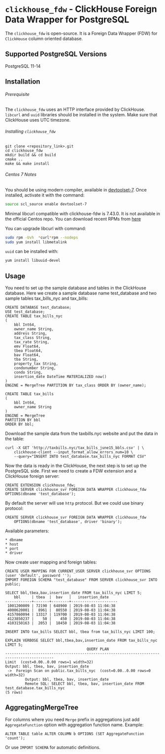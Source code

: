 `clickhouse_fdw` - ClickHouse Foreign Data Wrapper for PostgreSQL
=================================================================

The `clickhouse_fdw` is open-source. It is a Foreign Data Wrapper (FDW) for `ClickHouse` column oriented database.

Supported PostgreSQL Versions
------------------------------

PostgreSQL 11-14

Installation
----------------

###### Prerequisite

The `clickhouse_fdw` uses an HTTP interface provided by ClickHouse. `libcurl` and
`uuid` libraries should be installed in the system. Make sure that ClickHouse
uses UTC timezone.

###### Installing `clickhouse_fdw`

```
git clone <repository_link>.git
cd clickhouse_fdw
mkdir build && cd build
cmake ..
make && make install
```

###### Centos 7 Notes

You should be using modern compiler, available in [devtoolset-7](https://www.softwarecollections.org/en/scls/rhscl/devtoolset-7/). Once installed, activate it with the command:

```sh
source scl_source enable devtoolset-7
```

Minimal libcurl compatible with clickhouse-fdw is 7.43.0. It is not available in the official Centos repo. You can download recent RPMs from [here](https://cbs.centos.org/koji/buildinfo?buildID=1408)

You can upgrade libcurl with command:

```sh
sudo rpm -Uvh  *curl*rpm --nodeps
sudo yum install libmetalink
```

`uuid` can be installed with:

```sh
yum install libuuid-devel
```

Usage
-----

You need to set up the sample database and tables in the ClickHouse database.
Here we create a sample database name test_database and two sample tables
tax_bills_nyc and tax_bills:

    CREATE DATABASE test_database;
    USE test_database;
    CREATE TABLE tax_bills_nyc
    (
        bbl Int64,
        owner_name String,
        address String,
        tax_class String,
        tax_rate String,
        emv Float64,
        tbea Float64,
        bav Float64,
        tba String,
        property_tax String,
        condonumber String,
        condo String,
        insertion_date DateTime MATERIALIZED now()
    )
    ENGINE = MergeTree PARTITION BY tax_class ORDER BY (owner_name);

    CREATE TABLE tax_bills
    (
        bbl Int64,
        owner_name String
    )
    ENGINE = MergeTree
    PARTITION BY bbl
    ORDER BY bbl;

Download the sample data from the taxbills.nyc website and put the data in the table:

    curl -X GET 'http://taxbills.nyc/tax_bills_june15_bbls.csv' | \
		clickhouse-client --input_format_allow_errors_num=10 \
		--query="INSERT INTO test_database.tax_bills_nyc FORMAT CSV"

Now the data is ready in the ClickHouse, the next step is to set up the PostgreSQL side.
First we need to create a FDW extension and a ClickHouse foreign server:

    CREATE EXTENSION clickhouse_fdw;
    CREATE SERVER clickhouse_svr FOREIGN DATA WRAPPER clickhouse_fdw OPTIONS(dbname 'test_database');

By default the server will use `http` protocol. But we could use binary protocol:

    CREATE SERVER clickhouse_svr FOREIGN DATA WRAPPER clickhouse_fdw
		OPTIONS(dbname 'test_database', driver 'binary');

Available parameters:

	* dbname
	* host
	* port
	* driver

Now create user mapping and foreign tables:

    CREATE USER MAPPING FOR CURRENT_USER SERVER clickhouse_svr OPTIONS (user 'default', password '');
    IMPORT FOREIGN SCHEMA "test_database" FROM SERVER clickhouse_svr INTO public;

	SELECT bbl,tbea,bav,insertion_date FROM tax_bills_nyc LIMIT 5;
        bbl     | tbea  |  bav   |   insertion_date
	------------+-------+--------+---------------------
     1001200009 | 72190 | 648900 | 2019-08-03 11:04:38
     4000620001 |  8961 |  80550 | 2019-08-03 11:04:38
     4157860094 | 13317 | 119700 | 2019-08-03 11:04:38
     4123850237 |    50 |    450 | 2019-08-03 11:04:38
     4103150163 |  2053 |  18450 | 2019-08-03 11:04:38

    INSERT INTO tax_bills SELECT bbl, tbea from tax_bills_nyc LIMIT 100;

    EXPLAIN VERBOSE SELECT bbl,tbea,bav,insertion_date FROM tax_bills_nyc LIMIT 5;
                                         QUERY PLAN
    --------------------------------------------------------------------------------------------
    Limit  (cost=0.00..0.00 rows=1 width=32)
    Output: bbl, tbea, bav, insertion_date
     ->  Foreign Scan on public.tax_bills_nyc  (cost=0.00..0.00 rows=0 width=32)
             Output: bbl, tbea, bav, insertion_date
             Remote SQL: SELECT bbl, tbea, bav, insertion_date FROM test_database.tax_bills_nyc
    (5 rows)

AggregatingMergeTree
--------------------

For columns where you need `Merge` prefix in aggregations just add `AggregateFunction` option with aggregation function name. Example:

```
ALTER TABLE table ALTER COLUMN b OPTIONS (SET AggregateFunction 'count');
```

Or use `IMPORT SCHEMA` for automatic definitions.

[1]: https://www.postgresql.org/
[2]: http://www.clickhouse.com
[3]: https://github.com/ildus/clickhouse_fdw/issues/new
